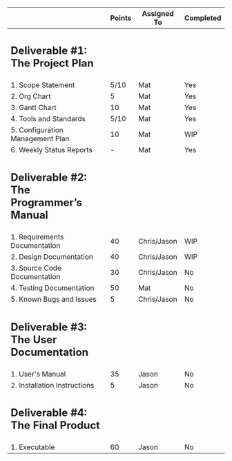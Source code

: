 ||Points|Assigned To|Completed|
| - | - | - |-|
|<h2>Deliverable #1: The Project Plan</h2>||||
|1. Scope Statement|5/10|Mat|Yes|
|2. Org Chart|5|Mat|Yes|
|3. Gantt Chart|10|Mat|Yes|
|4. Tools and Standards|5/10|Mat|Yes|
|5. Configuration Management Plan|10|Mat|WIP|
|6. Weekly Status Reports|-|Mat|Yes|
|<h2>Deliverable #2: The Programmer’s Manual</h2>||||
|1. Requirements Documentation|40|Chris/Jason|WIP|
|2. Design Documentation|40|Chris/Jason|WIP|
|3. Source Code Documentation|30|Chris/Jason|No|
|4. Testing Documentation|50|Mat|No|
|5. Known Bugs and Issues|5|Chris/Jason|No|
|<h2>Deliverable #3: The User Documentation</h2>||||
|1. User's Manual|35|Jason|No|
|2. Installation Instructions|5|Jason|No|
|<h2>Deliverable #4: The Final Product</h2>||||
|1. Executable|60|Jason|No|
